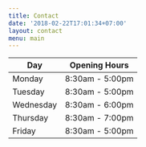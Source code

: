 ```yaml
---
title: Contact
date: '2018-02-22T17:01:34+07:00'
layout: contact
menu: main
---
```



| Day       | Opening Hours   |
| --------- | --------------- |
| Monday    | 8:30am - 5:00pm |
| Tuesday   | 8:30am - 5:00pm |
| Wednesday | 8:30am - 6:00pm |
| Thursday  | 8:30am - 7:00pm |
| Friday    | 8:30am - 5:00pm |



